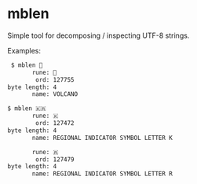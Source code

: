 # mblen

Simple tool for decomposing / inspecting UTF-8 strings.

Examples:

```bash
 $ mblen 🌋
       rune: 🌋
        ord: 127755
byte length: 4
       name: VOLCANO

$ mblen 🇰🇷
       rune: 🇰
        ord: 127472
byte length: 4
       name: REGIONAL INDICATOR SYMBOL LETTER K

       rune: 🇷
        ord: 127479
byte length: 4
       name: REGIONAL INDICATOR SYMBOL LETTER R
```
